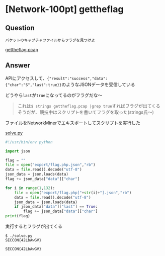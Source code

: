 # [Network-100pt] gettheflag

## Question

```plane
パケットのキャプチャファイルからフラグを見つけよ
```

[gettheflag.pcap](gettheflag.pcap)

## Answer

APIにアクセスして、`{"result":"success","data":{"char":"S","last":true}}`のようなJSONデータを受信している

どうやら`last`が`true`になってるのがフラグだな～

>これは`$ strings gettheflag.pcap |grep true`すればフラグが出てくるそうだが、競技中はスクリプトを書いてフラグを取った(strings氏～)

ファイルをNetworkMinerでエキスポートしてスクリプトを実行した

[solve.py](solve.py)

```python
#!/usr/bin/env python

import json

flag = ""
file = open("export/flag.php.json","rb")
data = file.read().decode("utf-8")
json_data = json.loads(data)
flag += json_data["data"]["char"]

for i in range(1,132):
	file = open("export/flag.php["+str(i)+"].json","rb")
	data = file.read().decode("utf-8")
	json_data = json.loads(data)
	if json_data["data"]["last"] == True:
		flag += json_data["data"]["char"]
print(flag)
```

実行するとフラグが出てくる

```plane
$ ./solve.py
SECCON{42LbAwGV}
```

`SECCON{42LbAwGV}`
